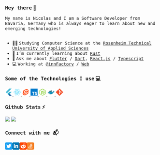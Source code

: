 ### <samp>Hey there</samp> 👋
<samp>
My name is Nicolas and I am a Software Developer from Bavaria, Germany who is always eager to learn about new and emerging technologies!
</samp>
<br/><br/>

- 👨‍🎓 <samp>Studying Computer Science at the [Rosenheim Technical University of Applied Sciences](https://www.th-rosenheim.de/en/)</samp>
- 🌱 <samp>I’m currently learning about [Rust](http://rust-lang.com/)
- 💬 <samp>Ask me about [Flutter](https://flutter.dev) / [Dart](https://dart.dev), [React.js](https://reactjs.org/) / [Typescript](https://www.typescriptlang.org/)</samp>
- 💻 <samp>Working at [@innFactory](https://github.com/innFactory) / [Web](https://innfactory.de/)

### <samp>Some of the Technologies I use</samp> 💻

<a href="https://flutter.dev">
<img src="https://raw.githubusercontent.com/devicons/devicon/master/icons/flutter/flutter-original.svg" width="24px" height="24px" alt="Flutter" />
</a>
<a href="https://reactjs.org/">
<img src="https://raw.githubusercontent.com/devicons/devicon/master/icons/react/react-original.svg" alt="react" width="24px" height="24px" />
</a>
<a href="https://svelte.dev">
<img src="https://raw.githubusercontent.com/sveltejs/branding/master/svelte-logo.svg" alt="svelte" width="24px" height="24px" />
</a>
<a href="https://www.typescriptlang.org/">
<img src="https://raw.githubusercontent.com/devicons/devicon/master/icons/typescript/typescript-original.svg" alt="typescript" width="24px" height="24px" />
</a>
<a href="https://nodejs.org/en/">
<img src="https://raw.githubusercontent.com/devicons/devicon/master/icons/nodejs/nodejs-original.svg" alt="nodejs" width="24px" height="24px" />
</a>
<a href="https://www.docker.com/">
<img src="https://raw.githubusercontent.com/devicons/devicon/master/icons/docker/docker-original.svg" alt="docker" width="24px" height="24px">
</a>
<a href="https://git-scm.com/">
<img src="https://raw.githubusercontent.com/devicons/devicon/master/icons/git/git-original.svg" alt="git" width="24px" height="24px">
</a>

<br />

### <samp>Github Stats</samp> ⚡️

<img src="https://github-readme-stats.vercel.app/api?username=devnico&count_private=true&show_icons=true&theme=dark" />

<img src="https://github-readme-stats.vercel.app/api/top-langs/?username=devnico&layout=compact&hide=javascript&theme=dark" />

### <samp>Connect with me </samp> 📬

<a href="https://twitter.com/DevNicoS">
  <img align="left" alt="DevNicoS Twitter" width="24px" src="https://raw.githubusercontent.com/edent/SuperTinyIcons/099dc12b59179d07d534069bc8551718f786d91a/images/svg/twitter.svg" />
</a>
<a href="https://www.linkedin.com/in/nicolas-schlecker/">
  <img align="left" alt="Nicolas Schlecker Linkdin" width="24px" src="https://raw.githubusercontent.com/edent/SuperTinyIcons/099dc12b59179d07d534069bc8551718f786d91a/images/svg/linkedin.svg" />
</a>
<a href="https://reddit.com/user/DevNico">
  <img align="left" alt="DevNico Reddit" width="24px" src="https://raw.githubusercontent.com/edent/SuperTinyIcons/099dc12b59179d07d534069bc8551718f786d91a/images/svg/reddit.svg" />
</a>
<a href="https://stackoverflow.com/users/5798515/devnico">
  <img align="left" alt="DevNico Stackoverflow" width="24px" src="https://raw.githubusercontent.com/edent/SuperTinyIcons/master/images/svg/stackoverflow.svg" />
</a><br/><br/>
